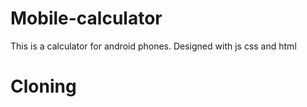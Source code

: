 # Mobile-calculator
This is a calculator for android phones. Designed with js css and html
# Cloning
```


```
